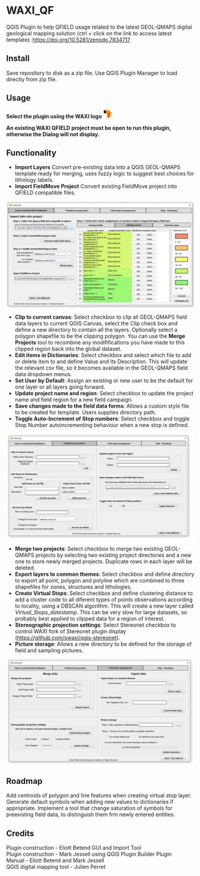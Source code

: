 # WAXI_QF
 QGIS Plugin to help QFIELD usage related to the latest GEOL-QMAPS digital geological mapping solution (ctrl + click on the link to access latest template): https://doi.org/10.5281/zenodo.7834717
 
## Install
Save repository to disk as a zip file. Use QGIS Plugin Manager to load directly from zip file.

## Usage
**Select the plugin using the WAXI logo**   ![waxi_icon](icon.png)   

**An existing WAXI QFIELD project must be open to run this plugin, otherwise the Dialog will not display.**

## Functionality
- **Import Layers** Convert pre-existing data into a QGIS GEOL-QMAPS template ready for merging, uses fuzzy logic to suggest best choices for lithology labels.   
- **Import FieldMove Project** Convert existing FieldMove project into QFIELD compatible files.   

![dialog1](dialog1.png)

- **Clip to current canvas**: Select checkbox to clip all GEOL-QMAPS field data layers to current QGIS Canvas, select the Clip check box and define a new directory to contain all the layers. Optionally select a polygon shapefile to be the clipping polygon. You can use the **Merge Projects** tool to recombine any modififications you have made to this clipped region  back into the global dataset.      
- **Edit items in Dictionaries**: Select checkbox and select which file to add or delete item to and define Value and its Description. This will update the relevant csv file, so it becomes available in the GEOL-QMAPS field data dropdown menus.    
- **Set User by Default**: Assign an existing or new user to be the default for one layer or all layers going forward.
- **Update project name and region**: Select checkbox to update the project name and field region for a new field campaign.
- **Save changes made to the field data forms**: Allows a custom style file to be created for template. Users supplies directory path.   
- **Toggle Auto-Increment of Stop numbers**: Select checkbox and toggle Stop Number autoincrementing behaviour when a new stop is defined.       

![dialog2](dialog2.png)

- **Merge two projects**: Select checkbox to merge two existing GEOL-QMAPS projects by selecting two existing project directories and a new one to store newly merged projects. Duplicate rows in each layer will be deleted.
- **Export layers to common themes**: Select checkbox and define directory to export all point, polygon and polyline which are combined to three  shapefiles for zones, structures and lithologies.  
- **Create Virtual Stops**: Select checkbox and define clustering distance to add a cluster code to all diferent types of points observations according to locality, using a DBSCAN algorithm. This will create a new layer called *Virtual_Stops_datestamp*.  This can be very slow for large datasets, so probably best applied to clipped data for a region of interest.     
- **Stereographic projection settings**: Select Stereonet checkbox to control WAXI fork of Stereonet plugin display (https://github.com/swaxi/qgis-stereonet).
- **Picture storage**: Allows a new directory to be defined for the storage of field and sampling pictures.  
     
![dialog3](dialog3.png)


## Roadmap
Add centroids of polygon and line features when creating virtual stop layer.
Generate default symbols when adding new values to dictionaries if appropriate.
Implement a tool that change saturation of symbols for preexisting field data, to distinguish them frm newly entered entities.
   
## Credits    
Plugin construction - Eliott Betend GUI and Import Tool    
Plugin construction - Mark Jessell using QGIS Plugin Builder Plugin     
Manual - Eliott Betend and Mark Jessell   
QGIS digital mapping tool - Julien Perret 
